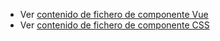  - Ver [contenido de fichero de componente Vue](./zpill.vue)
 - Ver [contenido de fichero de componente CSS](./zpill.css)

